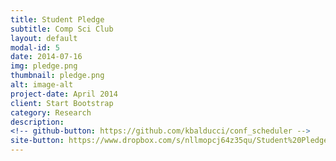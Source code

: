 ```yaml
---
title: Student Pledge
subtitle: Comp Sci Club
layout: default
modal-id: 5
date: 2014-07-16
img: pledge.png
thumbnail: pledge.png
alt: image-alt
project-date: April 2014
client: Start Bootstrap
category: Research
description:
<!-- github-button: https://github.com/kbalducci/conf_scheduler -->
site-button: https://www.dropbox.com/s/nllmopcj64z35qu/Student%20Pledge%20.pptx?dl=0
---
```

